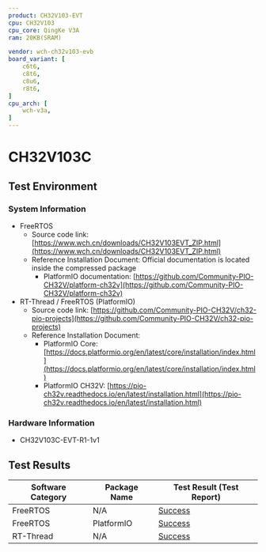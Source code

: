 ```yaml
---
product: CH32V103-EVT
cpu: CH32V103
cpu_core: QingKe V3A
ram: 20KB(SRAM)

vendor: wch-ch32v103-evb
board_variant: [
    c6t6,
    c8t6,
    c8u6,
    r8t6,
]
cpu_arch: [
    wch-v3a,
]
---
```


# CH32V103C

## Test Environment

### System Information

- FreeRTOS
    - Source code link: [https://www.wch.cn/downloads/CH32V103EVT_ZIP.html](https://www.wch.cn/downloads/CH32V103EVT_ZIP.html)
    - Reference Installation Document: Official documentation is located inside the compressed package
        - PlatformIO documentation: [https://github.com/Community-PIO-CH32V/platform-ch32v](https://github.com/Community-PIO-CH32V/platform-ch32v)
- RT-Thread / FreeRTOS (PlatformIO)
    - Source code link: [https://github.com/Community-PIO-CH32V/ch32-pio-projects](https://github.com/Community-PIO-CH32V/ch32-pio-projects)
    - Reference Installation Document:
        - PlatformIO Core: [https://docs.platformio.org/en/latest/core/installation/index.html](https://docs.platformio.org/en/latest/core/installation/index.html)
        - PlatformIO CH32V: [https://pio-ch32v.readthedocs.io/en/latest/installation.html](https://pio-ch32v.readthedocs.io/en/latest/installation.html)


### Hardware Information

- CH32V103C-EVT-R1-1v1

## Test Results

| Software Category | Package Name | Test Result (Test Report) |
| ----------------- | ------------ | ------------------------- |
| FreeRTOS          | N/A          | [Success][FreeRTOS]       |
| FreeRTOS          | PlatformIO   | [Success][FreeRTOS_pio]   |
| RT-Thread         | N/A          | [Success][RTThread]       |

[FreeRTOS]: ./FreeRTOS/README.md
[RTThread]: ./RT-Thread/README.md
[FreeRTOS_pio]: ./FreeRTOS/README_pio.md
